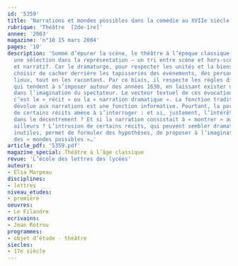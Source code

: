 ```yaml
---
id: '5359'
title: 'Narrations et mondes possibles dans la comédie au XVIIe siècle'
rubrique: 'Théâtre  [2de-1re]'
annee: '2003'
magazine: 'n°10 15 mars 2004'
pages: '10'
description: 'Sommé d’épurer la scène, le théâtre à l’époque classique doit opérer
  une sélection dans la représentation – un tri entre scène et hors-scène, entre visible
  et narratif. Car le dramaturge, pour respecter les unités et la bienséance, peut
  choisir de cacher derrière les tapisseries des événements, des personnages ou des
  lieux, tout en les racontant. Par ce biais, il respecte les règles dites « classiques »
  qui tendent à s’imposer autour des années 1630, en laissant exister un monde invisible
  dans l’imagination du spectateur. Le vecteur textuel de ces évocations invisibles,
  c’est le « récit » ou la « narration dramatique ». La fonction traditionnellement
  dévolue aux narrations est une fonction informative. Pourtant, la portée anecdotique
  de certains récits amène à s’interroger : et si, justement, l’intérêt du récit résidait
  dans le décentrement ? Et si la narration consistait à « montrer » autre chose,
  ailleurs ? L’intrusion de certains récits, qui peuvent sembler dramaturgiquement
  inutiles, permet de formuler des hypothèses, de proposer à l’imagination du spectateur
  des « mondes possibles »…'
article_pdf: '5359.pdf'
magazine_special: Théâtre à l’âge classique
revue: 'L’école des lettres des lycées'
auteurs:
- Elsa Marpeau
disciplines:
- lettres
niveau_etudes:
- première
oeuvres:
- Le Filandre
ecrivains:
- Jean Rotrou
programmes:
- objet d’étude - théâtre
siecles:
- 17e siècle
---
```

